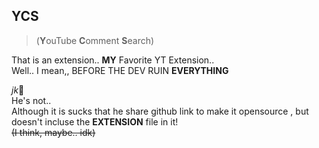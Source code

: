 ## YCS
> (**Y**ouTube **C**omment **S**earch)  

That is an extension.. **MY** Favorite YT Extension..  
Well.. I mean,, BEFORE THE DEV RUIN **EVERYTHING**  

*jk*🤣  
He's not..  
Although it is sucks that he share github link to make it opensource , but doesn't incluse the **EXTENSION** file in it!  
~~(I think, maybe.. idk)~~  
